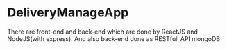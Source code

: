 # DeliveryManageApp
There are front-end  and back-end which are done by ReactJS and NodeJS(with express). And also back-end done as RESTfull  API
mongoDB
